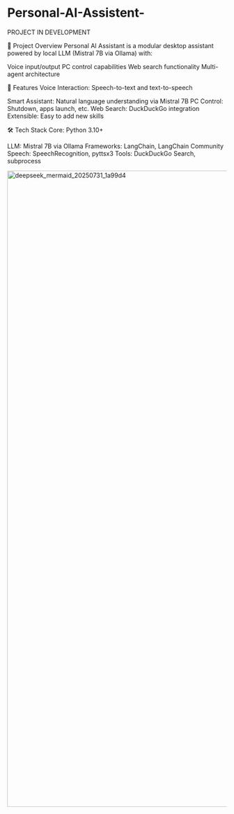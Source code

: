# Personal-AI-Assistent-

PROJECT IN DEVELOPMENT

📌 Project Overview
Personal AI Assistant is a modular desktop assistant powered by local LLM (Mistral 7B via Ollama) with:

Voice input/output
PC control capabilities
Web search functionality
Multi-agent architecture

🌟 Features
Voice Interaction: Speech-to-text and text-to-speech

Smart Assistant: Natural language understanding via Mistral 7B
PC Control: Shutdown, apps launch, etc.
Web Search: DuckDuckGo integration
Extensible: Easy to add new skills

🛠 Tech Stack
Core: Python 3.10+

LLM: Mistral 7B via Ollama
Frameworks: LangChain, LangChain Community
Speech: SpeechRecognition, pyttsx3
Tools: DuckDuckGo Search, subprocess

<img width="2452" height="1458" alt="deepseek_mermaid_20250731_1a99d4" src="https://github.com/user-attachments/assets/972881a0-1356-4000-b090-5b1ca3c5e218" />
